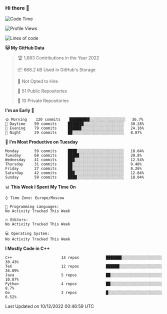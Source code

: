 ### Hi there 👋

<!--
**SemenMartynov/SemenMartynov** is a ✨ _special_ ✨ repository because its `README.md` (this file) appears on your GitHub profile.

Here are some ideas to get you started:

- 🔭 I’m currently working on ...
- 🌱 I’m currently learning ...
- 👯 I’m looking to collaborate on ...
- 🤔 I’m looking for help with ...
- 💬 Ask me about ...
- 📫 How to reach me: ...
- 😄 Pronouns: ...
- ⚡ Fun fact: ...
-->

<!--START_SECTION:waka-->
![Code Time](http://img.shields.io/badge/Code%20Time-0%20secs-blue)

![Profile Views](http://img.shields.io/badge/Profile%20Views-9-blue)

![Lines of code](https://img.shields.io/badge/From%20Hello%20World%20I%27ve%20Written-2%20Million%20lines%20of%20code-blue)

**🐱 My GitHub Data** 

> 🏆 1,683 Contributions in the Year 2022
 > 
> 📦 668.2 kB Used in GitHub's Storage 
 > 
> 🚫 Not Opted to Hire
 > 
> 📜 51 Public Repositories 
 > 
> 🔑 10 Private Repositories  
 > 
**I'm an Early 🐤** 

```text
🌞 Morning    120 commits    █████████░░░░░░░░░░░░░░░░   36.7% 
🌆 Daytime    99 commits     ███████░░░░░░░░░░░░░░░░░░   30.28% 
🌃 Evening    79 commits     ██████░░░░░░░░░░░░░░░░░░░   24.16% 
🌙 Night      29 commits     ██░░░░░░░░░░░░░░░░░░░░░░░   8.87%

```
📅 **I'm Most Productive on Tuesday** 

```text
Monday       59 commits     ████░░░░░░░░░░░░░░░░░░░░░   18.04% 
Tuesday      68 commits     █████░░░░░░░░░░░░░░░░░░░░   20.8% 
Wednesday    41 commits     ███░░░░░░░░░░░░░░░░░░░░░░   12.54% 
Thursday     31 commits     ██░░░░░░░░░░░░░░░░░░░░░░░   9.48% 
Friday       27 commits     ██░░░░░░░░░░░░░░░░░░░░░░░   8.26% 
Saturday     42 commits     ███░░░░░░░░░░░░░░░░░░░░░░   12.84% 
Sunday       59 commits     ████░░░░░░░░░░░░░░░░░░░░░   18.04%

```


📊 **This Week I Spent My Time On** 

```text
⌚︎ Time Zone: Europe/Moscow

💬 Programming Languages: 
No Activity Tracked This Week

🔥 Editors: 
No Activity Tracked This Week

💻 Operating System: 
No Activity Tracked This Week

```

**I Mostly Code in C++** 

```text
C++                      14 repos            ███████░░░░░░░░░░░░░░░░░░   30.43% 
TeX                      12 repos            ██████░░░░░░░░░░░░░░░░░░░   26.09% 
Java                     5 repos             ██░░░░░░░░░░░░░░░░░░░░░░░   10.87% 
Python                   4 repos             ██░░░░░░░░░░░░░░░░░░░░░░░   8.7% 
Go                       3 repos             █░░░░░░░░░░░░░░░░░░░░░░░░   6.52%

```



 Last Updated on 10/12/2022 00:46:59 UTC
<!--END_SECTION:waka-->